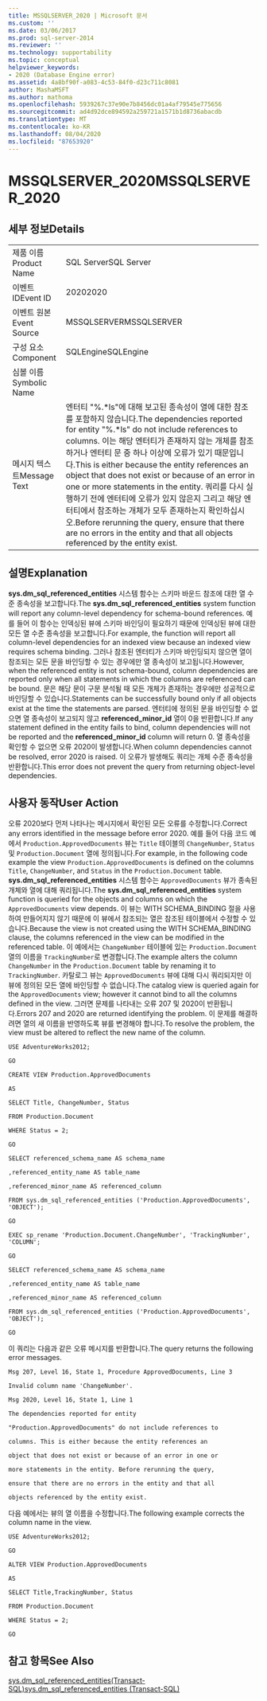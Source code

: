 ```yaml
---
title: MSSQLSERVER_2020 | Microsoft 문서
ms.custom: ''
ms.date: 03/06/2017
ms.prod: sql-server-2014
ms.reviewer: ''
ms.technology: supportability
ms.topic: conceptual
helpviewer_keywords:
- 2020 (Database Engine error)
ms.assetid: 4a8bf90f-a083-4c53-84f0-d23c711c8081
author: MashaMSFT
ms.author: mathoma
ms.openlocfilehash: 5939267c37e90e7b8456dc01a4af79545e775656
ms.sourcegitcommit: ad4d92dce894592a259721a1571b1d8736abacdb
ms.translationtype: MT
ms.contentlocale: ko-KR
ms.lasthandoff: 08/04/2020
ms.locfileid: "87653920"
---
```

# <a name="mssqlserver_2020"></a><span data-ttu-id="d7ff1-102">MSSQLSERVER_2020</span><span class="sxs-lookup"><span data-stu-id="d7ff1-102">MSSQLSERVER_2020</span></span>
    
## <a name="details"></a><span data-ttu-id="d7ff1-103">세부 정보</span><span class="sxs-lookup"><span data-stu-id="d7ff1-103">Details</span></span>  
  
|||  
|-|-|  
|<span data-ttu-id="d7ff1-104">제품 이름</span><span class="sxs-lookup"><span data-stu-id="d7ff1-104">Product Name</span></span>|<span data-ttu-id="d7ff1-105">SQL Server</span><span class="sxs-lookup"><span data-stu-id="d7ff1-105">SQL Server</span></span>|  
|<span data-ttu-id="d7ff1-106">이벤트 ID</span><span class="sxs-lookup"><span data-stu-id="d7ff1-106">Event ID</span></span>|<span data-ttu-id="d7ff1-107">2020</span><span class="sxs-lookup"><span data-stu-id="d7ff1-107">2020</span></span>|  
|<span data-ttu-id="d7ff1-108">이벤트 원본</span><span class="sxs-lookup"><span data-stu-id="d7ff1-108">Event Source</span></span>|<span data-ttu-id="d7ff1-109">MSSQLSERVER</span><span class="sxs-lookup"><span data-stu-id="d7ff1-109">MSSQLSERVER</span></span>|  
|<span data-ttu-id="d7ff1-110">구성 요소</span><span class="sxs-lookup"><span data-stu-id="d7ff1-110">Component</span></span>|<span data-ttu-id="d7ff1-111">SQLEngine</span><span class="sxs-lookup"><span data-stu-id="d7ff1-111">SQLEngine</span></span>|  
|<span data-ttu-id="d7ff1-112">심볼 이름</span><span class="sxs-lookup"><span data-stu-id="d7ff1-112">Symbolic Name</span></span>||  
|<span data-ttu-id="d7ff1-113">메시지 텍스트</span><span class="sxs-lookup"><span data-stu-id="d7ff1-113">Message Text</span></span>|<span data-ttu-id="d7ff1-114">엔터티 "%.\*ls"에 대해 보고된 종속성이 열에 대한 참조를 포함하지 않습니다.</span><span class="sxs-lookup"><span data-stu-id="d7ff1-114">The dependencies reported for entity "%.\*ls" do not include references to columns.</span></span> <span data-ttu-id="d7ff1-115">이는 해당 엔터티가 존재하지 않는 개체를 참조하거나 엔터티 문 중 하나 이상에 오류가 있기 때문입니다.</span><span class="sxs-lookup"><span data-stu-id="d7ff1-115">This is either because the entity references an object that does not exist or because of an error in one or more statements in the entity.</span></span>  <span data-ttu-id="d7ff1-116">쿼리를 다시 실행하기 전에 엔터티에 오류가 있지 않은지 그리고 해당 엔터티에서 참조하는 개체가 모두 존재하는지 확인하십시오.</span><span class="sxs-lookup"><span data-stu-id="d7ff1-116">Before rerunning the query, ensure that there are no errors in the entity and that all objects referenced by the entity exist.</span></span>|  
  
## <a name="explanation"></a><span data-ttu-id="d7ff1-117">설명</span><span class="sxs-lookup"><span data-stu-id="d7ff1-117">Explanation</span></span>  
 <span data-ttu-id="d7ff1-118">**sys.dm_sql_referenced_entities** 시스템 함수는 스키마 바운드 참조에 대한 열 수준 종속성을 보고합니다.</span><span class="sxs-lookup"><span data-stu-id="d7ff1-118">The **sys.dm_sql_referenced_entities** system function will report any column-level dependency for schema-bound references.</span></span> <span data-ttu-id="d7ff1-119">예를 들어 이 함수는 인덱싱된 뷰에 스키마 바인딩이 필요하기 때문에 인덱싱된 뷰에 대한 모든 열 수준 종속성을 보고합니다.</span><span class="sxs-lookup"><span data-stu-id="d7ff1-119">For example, the function will report all column-level dependencies for an indexed view because an indexed view requires schema binding.</span></span> <span data-ttu-id="d7ff1-120">그러나 참조된 엔터티가 스키마 바인딩되지 않으면 열이 참조되는 모든 문을 바인딩할 수 있는 경우에만 열 종속성이 보고됩니다.</span><span class="sxs-lookup"><span data-stu-id="d7ff1-120">However, when the referenced entity is not schema-bound, column dependencies are reported only when all statements in which the columns are referenced can be bound.</span></span> <span data-ttu-id="d7ff1-121">문은 해당 문이 구문 분석될 때 모든 개체가 존재하는 경우에만 성공적으로 바인딩할 수 있습니다.</span><span class="sxs-lookup"><span data-stu-id="d7ff1-121">Statements can be successfully bound only if all objects exist at the time the statements are parsed.</span></span> <span data-ttu-id="d7ff1-122">엔터티에 정의된 문을 바인딩할 수 없으면 열 종속성이 보고되지 않고 **referenced_minor_id** 열이 0을 반환합니다.</span><span class="sxs-lookup"><span data-stu-id="d7ff1-122">If any statement defined in the entity fails to bind, column dependencies will not be reported and the **referenced_minor_id** column will return 0.</span></span> <span data-ttu-id="d7ff1-123">열 종속성을 확인할 수 없으면 오류 2020이 발생합니다.</span><span class="sxs-lookup"><span data-stu-id="d7ff1-123">When column dependencies cannot be resolved, error 2020 is raised.</span></span> <span data-ttu-id="d7ff1-124">이 오류가 발생해도 쿼리는 개체 수준 종속성을 반환합니다.</span><span class="sxs-lookup"><span data-stu-id="d7ff1-124">This error does not prevent the query from returning object-level dependencies.</span></span>  
  
## <a name="user-action"></a><span data-ttu-id="d7ff1-125">사용자 동작</span><span class="sxs-lookup"><span data-stu-id="d7ff1-125">User Action</span></span>  
 <span data-ttu-id="d7ff1-126">오류 2020보다 먼저 나타나는 메시지에서 확인된 모든 오류를 수정합니다.</span><span class="sxs-lookup"><span data-stu-id="d7ff1-126">Correct any errors identified in the message before error 2020.</span></span> <span data-ttu-id="d7ff1-127">예를 들어 다음 코드 예에서 `Production.ApprovedDocuments` 뷰는 `Title` 테이블의 `ChangeNumber`, `Status` 및 `Production.Document` 열에 정의됩니다.</span><span class="sxs-lookup"><span data-stu-id="d7ff1-127">For example, in the following code example the view `Production.ApprovedDocuments` is defined on the columns `Title`, `ChangeNumber`, and `Status` in the `Production.Document` table.</span></span> <span data-ttu-id="d7ff1-128">**sys.dm_sql_referenced_entities** 시스템 함수는 `ApprovedDocuments` 뷰가 종속된 개체와 열에 대해 쿼리됩니다.</span><span class="sxs-lookup"><span data-stu-id="d7ff1-128">The **sys.dm_sql_referenced_entities** system function is queried for the objects and columns on which the `ApprovedDocuments` view depends.</span></span> <span data-ttu-id="d7ff1-129">이 뷰는 WITH SCHEMA_BINDING 절을 사용하여 만들어지지 않기 때문에 이 뷰에서 참조되는 열은 참조된 테이블에서 수정할 수 있습니다.</span><span class="sxs-lookup"><span data-stu-id="d7ff1-129">Because the view is not created using the WITH SCHEMA_BINDING clause, the columns referenced in the view can be modified in the referenced table.</span></span> <span data-ttu-id="d7ff1-130">이 예에서는 `ChangeNumber` 테이블에 있는 `Production.Document` 열의 이름을 `TrackingNumber`로 변경합니다.</span><span class="sxs-lookup"><span data-stu-id="d7ff1-130">The example alters the column `ChangeNumber` in the `Production.Document` table by renaming it to `TrackingNumber`.</span></span> <span data-ttu-id="d7ff1-131">카탈로그 뷰는 `ApprovedDocuments` 뷰에 대해 다시 쿼리되지만 이 뷰에 정의된 모든 열에 바인딩할 수 없습니다.</span><span class="sxs-lookup"><span data-stu-id="d7ff1-131">The catalog view is queried again for the `ApprovedDocuments` view; however it cannot bind to all the columns defined in the view.</span></span> <span data-ttu-id="d7ff1-132">그러면 문제를 나타내는 오류 207 및 2020이 반환됩니다.</span><span class="sxs-lookup"><span data-stu-id="d7ff1-132">Errors 207 and 2020 are returned identifying the problem.</span></span> <span data-ttu-id="d7ff1-133">이 문제를 해결하려면 열의 새 이름을 반영하도록 뷰를 변경해야 합니다.</span><span class="sxs-lookup"><span data-stu-id="d7ff1-133">To resolve the problem, the view must be altered to reflect the new name of the column.</span></span>  
  
 `USE AdventureWorks2012;`  
  
 `GO`  
  
 `CREATE VIEW Production.ApprovedDocuments`  
  
 `AS`  
  
 `SELECT Title, ChangeNumber, Status`  
  
 `FROM Production.Document`  
  
 `WHERE Status = 2;`  
  
 `GO`  
  
 `SELECT referenced_schema_name AS schema_name`  
  
 `,referenced_entity_name AS table_name`  
  
 `,referenced_minor_name AS referenced_column`  
  
 `FROM sys.dm_sql_referenced_entities ('Production.ApprovedDocuments', 'OBJECT');`  
  
 `GO`  
  
 `EXEC sp_rename 'Production.Document.ChangeNumber', 'TrackingNumber', 'COLUMN';`  
  
 `GO`  
  
 `SELECT referenced_schema_name AS schema_name`  
  
 `,referenced_entity_name AS table_name`  
  
 `,referenced_minor_name AS referenced_column`  
  
 `FROM sys.dm_sql_referenced_entities ('Production.ApprovedDocuments', 'OBJECT');`  
  
 `GO`  
  
 <span data-ttu-id="d7ff1-134">이 쿼리는 다음과 같은 오류 메시지를 반환합니다.</span><span class="sxs-lookup"><span data-stu-id="d7ff1-134">The query returns the following error messages.</span></span>  
  
 `Msg 207, Level 16, State 1, Procedure ApprovedDocuments, Line 3`  
  
 `Invalid column name 'ChangeNumber'.`  
  
 `Msg 2020, Level 16, State 1, Line 1`  
  
 `The dependencies reported for entity`  
  
 `"Production.ApprovedDocuments" do not include references to`  
  
 `columns. This is either because the entity references an`  
  
 `object that does not exist or because of an error in one or`  
  
 `more statements in the entity. Before rerunning the query,`  
  
 `ensure that there are no errors in the entity and that all`  
  
 `objects referenced by the entity exist.`  
  
 <span data-ttu-id="d7ff1-135">다음 예에서는 뷰의 열 이름을 수정합니다.</span><span class="sxs-lookup"><span data-stu-id="d7ff1-135">The following example corrects the column name in the view.</span></span>  
  
 `USE AdventureWorks2012;`  
  
 `GO`  
  
 `ALTER VIEW Production.ApprovedDocuments`  
  
 `AS`  
  
 `SELECT Title,TrackingNumber, Status`  
  
 `FROM Production.Document`  
  
 `WHERE Status = 2;`  
  
 `GO`  
  
## <a name="see-also"></a><span data-ttu-id="d7ff1-136">참고 항목</span><span class="sxs-lookup"><span data-stu-id="d7ff1-136">See Also</span></span>  
 [<span data-ttu-id="d7ff1-137">sys.dm_sql_referenced_entities&#40;Transact-SQL&#41;</span><span class="sxs-lookup"><span data-stu-id="d7ff1-137">sys.dm_sql_referenced_entities &#40;Transact-SQL&#41;</span></span>](/sql/relational-databases/system-dynamic-management-views/sys-dm-sql-referenced-entities-transact-sql)  
  
  

